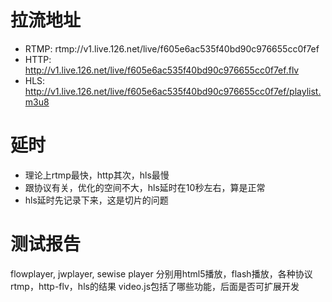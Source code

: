 # 拉流地址

- RTMP: rtmp://v1.live.126.net/live/f605e6ac535f40bd90c976655cc0f7ef
- HTTP: http://v1.live.126.net/live/f605e6ac535f40bd90c976655cc0f7ef.flv
- HLS: http://v1.live.126.net/live/f605e6ac535f40bd90c976655cc0f7ef/playlist.m3u8

# 延时

- 理论上rtmp最快，http其次，hls最慢
- 跟协议有关，优化的空间不大，hls延时在10秒左右，算是正常
- hls延时先记录下来，这是切片的问题

# 测试报告

flowplayer, jwplayer, sewise player
分别用html5播放，flash播放，各种协议rtmp，http-flv，hls的结果
video.js包括了哪些功能，后面是否可扩展开发
